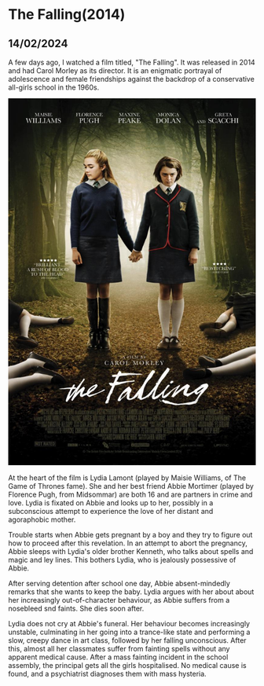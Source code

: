 # The Falling(2014)
## 14/02/2024

A few days ago, I watched a film titled, "The Falling". It was released in 2014 and had Carol Morley as its director. It is an enigmatic portrayal of adolescence and female friendships against the backdrop of a conservative all-girls school in the 1960s. 

![The Movie](https://github.com/CodingLife1024/blog-content/blob/main/images/fall1.jpg?raw=true)


At the heart of the film is Lydia Lamont (played by Maisie Williams, of The Game of Thrones fame). She and her best friend Abbie Mortimer (played by Florence Pugh, from Midsommar) are both 16 and are partners in crime and love. Lydia is fixated on Abbie and looks up to her, possibly in a subconscious attempt to experience the love of her distant and agoraphobic mother. 

Trouble starts when Abbie gets pregnant by a boy and they try to figure out how to proceed after this revelation. In an attempt to abort the pregnancy, Abbie sleeps with Lydia's older brother Kenneth, who talks about spells and magic and ley lines. This bothers Lydia, who is jealously possessive of Abbie.

After serving detention after school one day, Abbie absent-mindedly remarks that she wants to keep the baby. Lydia argues with her about about her increasingly out-of-character behaviour, as Abbie suffers from a nosebleed snd faints. She dies soon after.

Lydia does not cry at Abbie's funeral. Her behaviour becomes increasingly unstable, culminating in her going into a trance-like state and performing a slow, creepy dance in art class, followed by her falling unconscious. After this, almost all her classmates suffer from fainting spells without any apparent medical cause. After a mass fainting incident in the school assembly, the principal gets all the girls hospitalised. No medical cause is found, and a psychiatrist diagnoses them with mass hysteria. 